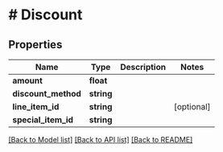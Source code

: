 # # Discount

## Properties

Name | Type | Description | Notes
------------ | ------------- | ------------- | -------------
**amount** | **float** |  |
**discount_method** | **string** |  |
**line_item_id** | **string** |  | [optional]
**special_item_id** | **string** |  |

[[Back to Model list]](../../README.md#models) [[Back to API list]](../../README.md#endpoints) [[Back to README]](../../README.md)
